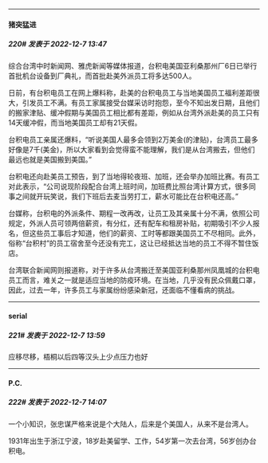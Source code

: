 

*****

####  猪突猛进  
##### 220#       发表于 2022-12-7 13:47

综合台湾中时新闻网、雅虎新闻等媒体报道，台积电美国亚利桑那州厂6日已举行首批机台设备到厂典礼，而首批赴美外派员工将多达500人。

日前，有台积电员工在网上爆料称，赴美的台积电员工与当地美国员工福利差距很大，引发员工不满。有员工家属接受台媒采访时抱怨，至今不知出发日期，且他们的搬家津贴、缓冲假期与美国员工相比都有差距，例如从台湾外派赴美的员工只有14天缓冲假，而当地美国员工却有21天假。

台积电员工亲属还爆料，“听说美国人最多会领到2万美金(的津贴)，台湾员工最多好像是7千(美金)，所以大家看到会觉得蛮不能理解，我们是从台湾搬去，但他们最远也就是美国搬到美国。”

台积电还向赴美员工预告，到了当地得轮夜班、加班，还会举办加班比赛。有员工对此表示，“公司说现阶段配合台湾上班时间，加班费比照台湾计算方式，很多同事之间就开玩笑说，我们下班后去麦当劳打工，薪水可能比在台积电还高。”

台媒称，台积电的外派条件、期程一改再改，让员工及其亲属十分不满，依照公司规定，外派人员可领两倍薪资，有分红，还有配车和租房补贴，初期吸引不少人报名，但这些员工事后才知道，他们的薪资、工时等都跟美国员工不尽相同。此外，俗称“台积村”的员工宿舍至今还没有完工，这让已经抵达当地的员工不得不暂住饭店。

台湾联合新闻网则报道称，对于许多从台湾搬迁至美国亚利桑那州凤凰城的台积电员工而言，难关之一就是适应当地的防疫环境。在当地，几乎没有民众佩戴口罩，因此，过去一年，许多员工与家属纷纷感染新冠，还面临不懂看病的挑战。 



*****

####  serial  
##### 221#       发表于 2022-12-7 13:59

应移尽移，梧桐以后四等汉头上少点压力也好



*****

####  P.C.  
##### 222#       发表于 2022-12-7 14:07

一个小知识，张忠谋严格来说是个大陆人，后来是个美国人，从来不是台湾人。

1931年出生于浙江宁波，18岁赴美留学、工作，54岁第一次去台湾，56岁创办台积电。

